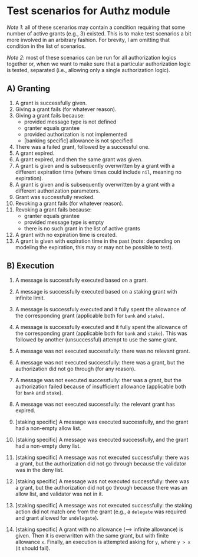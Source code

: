 # Test scenarios for Authz module

*Note 1*: all of these scenarios may contain a condition requiring that some number of active grants (e.g., 3) existed. 
This is to make test scenarios a bit more involved in an arbitrary fashion. 
For brevity, I am omitting that condition in the list of scenarios.

*Note 2*: most of these scenarios can be run for all authorization logics together or, when we want to make sure that a particular authorization logic is tested, separated (i.e., allowing only a single authorization logic).

## A) Granting
1. A grant is successfully given.
1. Giving a grant fails (for whatever reason).
1. Giving a grant fails because:
    - provided message type is not defined 
    - granter equals grantee
    - provided authorization is not implemented
    - [banking specific] allowance is not specified
1. There was a failed grant, followed by a successful one.
1. A grant expired.
1. A grant expired, and then the same grant was given.
1. A grant is given and is subsequently overwritten by a grant with a different expiration time (where times could include `nil`, meaning no expiration).
1. A grant is given and is subsequently overwritten by a grant with a different authorization parameters.
1. Grant was successfully revoked.
1. Revoking a grant fails (for whatever reason).
1. Revoking a grant fails because:
    - granter equals grantee
    - provided message type is empty
    - there is no such grant in the list of active grants
1. A grant with no expiration time is created.
1. A grant is given with expiration time in the past (*note*: depending on modeling the expiration, this may or may not be possible to test).


## B) Execution
1. A message is successfully executed based on a grant.
1. A message is successfully executed based on a staking grant with infinite limit.
1. A message is successfuly executed and it fully spent the allowance of the corresponding grant (applicable both for `bank` and `stake`).
1. A message is successfully executed and it fully spent the allowance of the corresponding grant (applicable both for `bank` and `stake`). This was followed by another (unsuccessful) attempt to use the same grant.

1. A message was not executed successfully: there was no relevant grant.
1. A message was not executed successfully: there was a grant, but the authorization did not go through (for any reason).
1. A message was not executed successfully: ther was a grant, but the authorization failed because of insufficient allowance (applicable both for `bank` and `stake`).
1. A message was not executed successfully: the relevant grant has expired.
1. [staking specific] A message was executed successfully, and the grant had a non-empty allow list.
1. [staking specific] A message was executed successfully, and the grant had a non-empty deny list.
1. [staking specific] A message was not executed successfully: there was a grant, but the authorization did not go through because the validator was in the deny list.
1. [staking specific] A message was not executed successfully: there was a grant, but the authorization did not go through because there was an allow list, and validator was not in it.
1. [staking specific] A message was not executed successfully: the staking action did not match one from the grant (e.g., a `delegate` was required and grant allowed for `undelegate`).
1. [staking specific] A grant with no allowance (--> infinite allowance) is given. Then it is overwritten with the same grant, but with finite allowance `x`. Finally, an execution is attempted asking for `y`, where `y > x` (it should fail).


